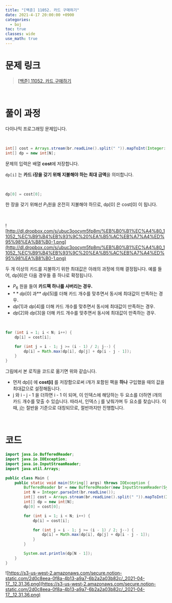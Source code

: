 ```yaml
---
title: "[백준] 11052. 카드 구매하기"
date: 2021-4-17 20:00:00 +0900
categories:
  - boj
toc: true
classes: wide
use_math: true
---
```


# 문제 링크

> [[백준] 11052. 카드 구매하기](https://www.acmicpc.net/problem/11052)

<br>

# 풀이 과정

다이나믹 프로그래밍 문제입니다.

<br>

```java
int[] cost = Arrays.stream(br.readLine().split(" ")).mapToInt(Integer::parseInt).toArray();
int[] dp = new int[N];
```

문제의 입력은 배열 **cost**에 저장합니다.

`dp[i]` 는 **카드 i장을 갖기 위해 지불해야 하는 최대 금액**을 의미합니다.

<br>

```java
dp[0] = cost[0];
```

한 장을 갖기 위해선 $P_{1}$원을 온전히 지불해야 하므로, dp[0] 은 cost[0] 이 됩니다.

<br>

![http://dl.dropbox.com/s/ubuc3oocym5fp8m/%EB%B0%B1%EC%A4%80_11052_%EC%B9%B4%EB%93%9C%20%EA%B5%AC%EB%A7%A4%ED%95%98%EA%B8%B0-1.png](http://dl.dropbox.com/s/ubuc3oocym5fp8m/%EB%B0%B1%EC%A4%80_11052_%EC%B9%B4%EB%93%9C%20%EA%B5%AC%EB%A7%A4%ED%95%98%EA%B8%B0-1.png)

두 개 이상의 카드를 지불하기 위한 최대값은 아래의 과정에 의해 결정됩니다. 예를 들어, dp[6]은 다음 경우들 중 하나로 확정됩니다.

- $P_6$ 원을 들여 **카드팩 하나를 사버리는 경우.**
- $**dp[0]$ 과** $dp[5]$를 더해 카드 개수를 맞추면서 동시에 최대값이 만족하는 경우.
- $dp[1]$과 $dp[4]$를 더해 카드 개수를 맞추면서 동시에 최대값이 만족하는 경우.
- $dp[2]$와 $dp[3]$을 더해 카드 개수를 맞추면서 동시에 최대값이 만족하는 경우.

<br>

```java
for (int i = 1; i < N; i++) {
    dp[i] = cost[i];

    for (int j = i - 1; j >= (i - 1) / 2; j--) {
        dp[i] = Math.max(dp[i], dp[j] + dp[i - j - 1]);
    }
}
```

그림에서 본 로직을 코드로 옮기면 위와 같습니다.

- 먼저 dp[i] 에 **cost[i]** 를 저장함으로써 i개가 포함된 팩을 **하나** 구입했을 때의 값을 최대값으로 설정해둡니다.
- j 와 i - j - 1 을 더하면 i - 1 이 되며, 이 인덱스에 해당하는 두 요소를 더하면 i개의 카드 개수를 맞출 수 있습니다. 따라서, 인덱스 j 를 낮춰가며 두 요소를 찾습니다. 이 때, j는 절반을 기준으로 대칭되므로, 절반까지만 진행합니다.

<br>

# 코드

```java
import java.io.BufferedReader;
import java.io.IOException;
import java.io.InputStreamReader;
import java.util.Arrays;

public class Main {
    public static void main(String[] args) throws IOException {
        BufferedReader br = new BufferedReader(new InputStreamReader(System.in));
        int N = Integer.parseInt(br.readLine());
        int[] cost = Arrays.stream(br.readLine().split(" ")).mapToInt(Integer::parseInt).toArray();
        int[] dp = new int[N];
        dp[0] = cost[0];

        for (int i = 1; i < N; i++) {
            dp[i] = cost[i];

            for (int j = i - 1; j >= (i - 1) / 2; j--) {
                dp[i] = Math.max(dp[i], dp[j] + dp[i - j - 1]);
            }
        }

        System.out.println(dp[N - 1]);
    }
}
```

![https://s3-us-west-2.amazonaws.com/secure.notion-static.com/2d0c8eea-0f8a-4b13-a9a7-6b2a2a03b82c/_2021-04-17__12.31.36.png](https://s3-us-west-2.amazonaws.com/secure.notion-static.com/2d0c8eea-0f8a-4b13-a9a7-6b2a2a03b82c/_2021-04-17__12.31.36.png)